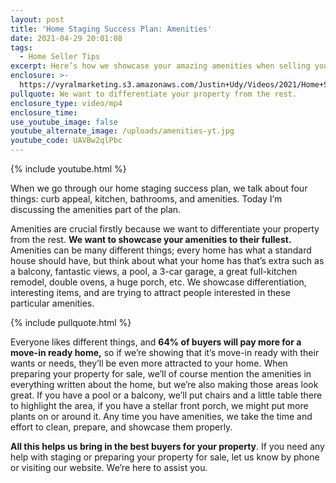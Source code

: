 ```yaml
---
layout: post
title: 'Home Staging Success Plan: Amenities'
date: 2021-04-29 20:01:08
tags:
  - Home Seller Tips
excerpt: Here’s how we showcase your amazing amenities when selling your home.
enclosure: >-
  https://vyralmarketing.s3.amazonaws.com/Justin+Udy/Videos/2021/Home+Staging+Success+Plan_+Amenities.mp4
pullquote: We want to differentiate your property from the rest.
enclosure_type: video/mp4
enclosure_time:
use_youtube_image: false
youtube_alternate_image: /uploads/amenities-yt.jpg
youtube_code: UAVBw2qlPbc
---
```

{% include youtube.html %}

When we go through our home staging success plan, we talk about four things: curb appeal, kitchen, bathrooms, and amenities. Today I’m discussing the amenities part of the plan.&nbsp;

Amenities are crucial firstly because we want to differentiate your property from the rest. **We want to showcase your amenities to their fullest.** Amenities can be many different things; every home has what a standard house should have, but think about what your home has that’s extra such as a balcony, fantastic views, a pool, a 3-car garage, a great full-kitchen remodel, double ovens, a huge porch, etc. We showcase differentiation, interesting items, and are trying to attract people interested in these particular amenities.&nbsp;

{% include pullquote.html %}

Everyone likes different things, and **64% of buyers will pay more for a move-in ready home,** so if we’re showing that it’s move-in ready with their wants or needs, they’ll be even more attracted to your home. When preparing your property for sale, we’ll of course mention the amenities in everything written about the home, but we’re also making those areas look great. If you have a pool or a balcony, we’ll put chairs and a little table there to highlight the area, if you have a stellar front porch, we might put more plants on or around it. Any time you have amenities, we take the time and effort to clean, prepare, and showcase them properly.&nbsp;

**All this helps us bring in the best buyers for your property**. If you need any help with staging or preparing your property for sale, let us know by phone or visiting our website. We’re here to assist you.
